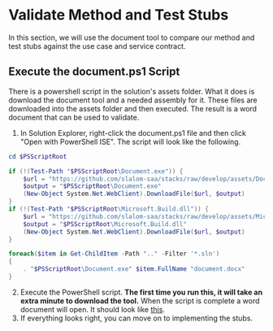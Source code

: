 # Validate Method and Test Stubs

In this section, we will use the document tool to compare our
method and test stubs against the use case and service
contract.

## Execute the document.ps1 Script

There is a powershell script in the solution's assets folder.  What
it does is download the document tool and a needed assembly for it.  These
files are downloaded into the assets folder and then executed.  The 
result is a word document that can be used to validate.

1. In Solution Explorer, right-click the document.ps1 file and then
click "Open with PowerShell ISE".  The script will look like the following.
```powershell
cd $PSScriptRoot

if (!(Test-Path "$PSScriptRoot\Document.exe")) {
    $url = "https://github.com/slalom-saa/stacks/raw/develop/assets/Document.exe"
    $output = "$PSScriptRoot\Document.exe"
    (New-Object System.Net.WebClient).DownloadFile($url, $output)
}
if (!(Test-Path "$PSScriptRoot\Microsoft.Build.dll")) {
    $url = "https://github.com/slalom-saa/stacks/raw/develop/assets/Microsoft.Build.dll"
    $output = "$PSScriptRoot\Microsoft.Build.dll"
    (New-Object System.Net.WebClient).DownloadFile($url, $output)
}

foreach($item in Get-ChildItem -Path ".." -Filter '*.sln')
{
    . "$PSScriptRoot\Document.exe" $item.FullName "document.docx"
}
```
2. Execute the PowerShell script.  **The first time you run this, it will take an extra minute to download the tool.**  When the script is complete a word document
will open.  It should look like [this](document.docx).
3. If everything looks right, you can move on to implementing the stubs.
